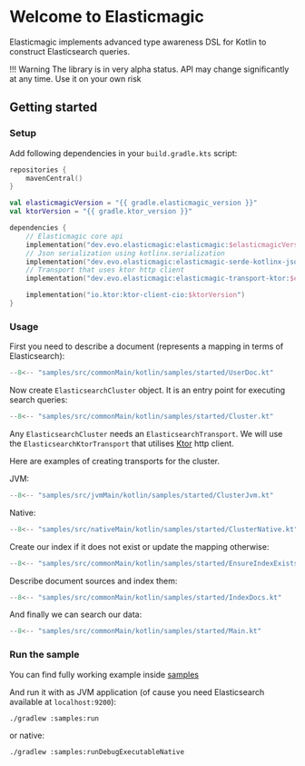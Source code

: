 # Welcome to Elasticmagic

Elasticmagic implements advanced type awareness DSL for Kotlin to construct Elasticsearch queries.

!!! Warning
    The library is in very alpha status. API may change significantly at any time.
    Use it on your own risk

## Getting started

### Setup

Add following dependencies in your `build.gradle.kts` script:

```kotlin
repositories {
    mavenCentral()
}

val elasticmagicVersion = "{{ gradle.elasticmagic_version }}"
val ktorVersion = "{{ gradle.ktor_version }}"

dependencies {
    // Elasticmagic core api
    implementation("dev.evo.elasticmagic:elasticmagic:$elasticmagicVersion")
    // Json serialization using kotlinx.serialization
    implementation("dev.evo.elasticmagic:elasticmagic-serde-kotlinx-json:$elasticmagicVersion")
    // Transport that uses ktor http client
    implementation("dev.evo.elasticmagic:elasticmagic-transport-ktor:$elasticmagicVersion")

    implementation("io.ktor:ktor-client-cio:$ktorVersion")
}
```

### Usage

First you need to describe a document (represents a mapping in terms of Elasticsearch):

```kotlin
--8<-- "samples/src/commonMain/kotlin/samples/started/UserDoc.kt"
```

Now create `ElasticsearchCluster` object. It is an entry point for executing search queries:

```kotlin
--8<-- "samples/src/commonMain/kotlin/samples/started/Cluster.kt"
```

Any `ElasticsearchCluster` needs an `ElasticsearchTransport`. We will use
the `ElasticsearchKtorTransport` that utilises [Ktor](https://ktor.io/docs/create-client.html)
http client.

Here are examples of creating transports for the cluster.

JVM:

```kotlin
--8<-- "samples/src/jvmMain/kotlin/samples/started/ClusterJvm.kt"
```

Native:

```kotlin
--8<-- "samples/src/nativeMain/kotlin/samples/started/ClusterNative.kt"
```

Create our index if it does not exist or update the mapping otherwise:

```kotlin
--8<-- "samples/src/commonMain/kotlin/samples/started/EnsureIndexExists.kt"
```

Describe document sources and index them: 

```kotlin
--8<-- "samples/src/commonMain/kotlin/samples/started/IndexDocs.kt"
```

And finally we can search our data:

```kotlin
--8<-- "samples/src/commonMain/kotlin/samples/started/Main.kt"
```

### Run the sample

You can find fully working example inside [samples](https://github.com/anti-social/elasticmagic-kt/tree/master/samples/src/commonMain/kotlin/samples/started)

And run it with as JVM application (of cause you need Elasticsearch available at `localhost:9200`):

```shell
./gradlew :samples:run
```

or native:

```shell
./gradlew :samples:runDebugExecutableNative
```
